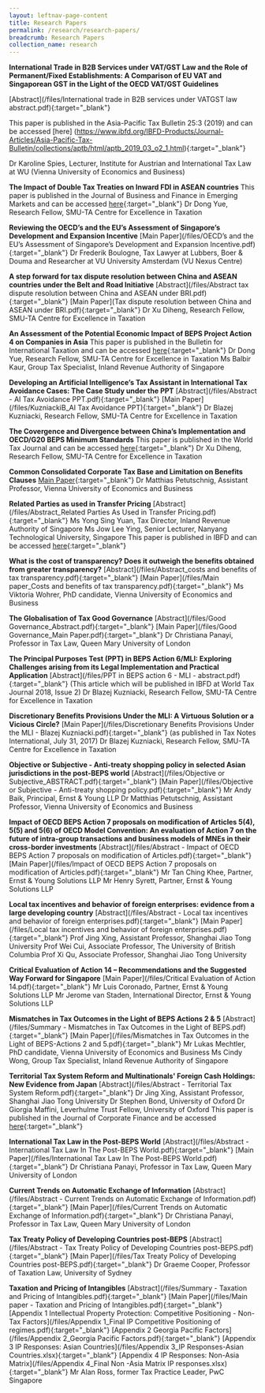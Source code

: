 ```yaml
---
layout: leftnav-page-content
title: Research Papers
permalink: /research/research-papers/
breadcrumb: Research Papers
collection_name: research
---
```


**International Trade in B2B Services under VAT/GST Law and the Role of Permanent/Fixed Establishments: A Comparison of EU VAT and Singaporean GST in the Light of the OECD VAT/GST Guidelines**

[Abstract](/files/International trade in B2B services under VATGST law abstract.pdf){:target="_blank"}

This paper is published in the Asia-Pacific Tax Bulletin 25:3 (2019) and can be accessed [here] (https://www.ibfd.org/IBFD-Products/Journal-Articles/Asia-Pacific-Tax-Bulletin/collections/aptb/html/aptb_2019_03_o2_1.html){:target="_blank"}

Dr Karoline Spies, Lecturer, Institute for Austrian and International Tax Law at WU (Vienna University of Economics and Business)

**The Impact of Double Tax Treaties on Inward FDI in ASEAN countries**
This paper is published in the Journal of Business and Finance in Emerging Markets and can be accessed [here](https://www.ssbrj.org/index.php/jbfem/article/view/51){:target="_blank"}
Dr Dong Yue, Research Fellow, SMU-TA Centre for Excellence in Taxation
 
**Reviewing the OECD’s and the EU’s Assessment of Singapore’s Development and Expansion Incentive**
[Main Paper](/files/OECD’s and the EU’s Assessment of Singapore’s Development and Expansion Incentive.pdf){:target="_blank"}
Dr Frederik Boulogne, Tax Lawyer at Lubbers, Boer & Douma and Researcher at VU University Amsterdam (VU Nexus Centre)

**A step forward for tax dispute resolution between China and ASEAN countries under the Belt and Road Initiative**
[Abstract](/files/Abstract tax dispute resolution between China and ASEAN under BRI.pdf){:target="_blank"}
[Main Paper](Tax dispute resolution between China and ASEAN under BRI.pdf){:target="_blank"}
Dr Xu Diheng, Research Fellow, SMU-TA Centre for Excellence in Taxation

**An Assessment of the Potential Economic Impact of BEPS Project Action 4 on Companies in Asia**
This paper is published in the Bulletin for International Taxation and can be accessed [here](https://online.ibfd.org/kbase/#topic=doc&url=/collections/bit/html/bit_2019_01_cn_1.html){:target="_blank"}
Dr Dong Yue, Research Fellow, SMU-TA Centre for Excellence in Taxation
Ms Balbir Kaur, Group Tax Specialist, Inland Revenue Authority of Singapore
  
**Developing an Artificial Intelligence’s Tax Assistant in International Tax Avoidance Cases: The Case Study under the PPT**
[Abstract](/files/Abstract - AI Tax Avoidance PPT.pdf){:target="_blank"}
[Main Paper](/files/KuzniackiB_AI Tax Avoidance PPT){:target="_blank"}
Dr Blazej Kuzniacki, Research Fellow, SMU-TA Centre for Excellence in Taxation
  
**The Covergence and Divergence between China’s Implementation and OECD/G20 BEPS Minimum Standards**
This paper is published in the World Tax Journal and can be accessed [here](https://online.ibfd.org/kbase/#topic=doc&url=/spider/collections/wtj/html/wtj_2018_03_int_1.html){:target="_blank"}
Dr Xu Diheng, Research Fellow, SMU-TA Centre for Excellence in Taxation
  
**Common Consolidated Corporate Tax Base and Limitation on Benefits Clauses**
[Main Paper](/files/CCCTB_LoB.pdf){:target="_blank"}
Dr Matthias Petutschnig, Assistant Professor, Vienna University of Economics and Business

**Related Parties as used in Transfer Pricing**
[Abstract](/files/Abstract_Related Parties As Used in Transfer Pricing.pdf){:target="_blank"}
Ms Yong Sing Yuan, Tax Director, Inland Revenue Authority of Singapore
Ms Jow Lee Ying, Senior Lecturer, Nanyang Technological University, Singapore
This paper is published in IBFD and can be accessed [here](https://www.ibfd.org/IBFD-Products/Journal-Articles/International-Transfer-Pricing-Journal/collections/itpj/html/itpj_2017_06_int_2.html){:target="_blank"}

**What is the cost of transparency? Does it outweigh the benefits obtained from greater transparency?**
[Abstract](/files/Abstract_costs and benefits of tax transparency.pdf){:target="_blank"}
[Main Paper](/files/Main paper_Costs and benefits of tax transparency.pdf){:target="_blank"}
Ms Viktoria Wohrer, PhD candidate, Vienna University of Economics and Business
  
**The Globalisation of Tax Good Governance**
[Abstract](/files/Good Governance_Abstract.pdf){:target="_blank"}
[Main Paper](/files/Good Governance_Main Paper.pdf){:target="_blank"}
Dr Christiana Panayi, Professor in Tax Law, Queen Mary University of London
  
**The Principal Purposes Test (PPT) in BEPS Action 6/MLI: Exploring Challenges arising from its Legal Implementation and Practical Application**
[Abstract](/files/PPT in BEPS action 6 - MLI - abstract.pdf){:target="_blank"}
(This article which will be published in IBFD at World Tax Journal 2018, Issue 2)
Dr Blazej Kuzniacki, Research Fellow, SMU-TA Centre for Excellence in Taxation
  

**Discretionary Benefits Provisions Under the MLI: A Virtuous Solution or a Vicious Circle?**
[Main Paper](/files/Discretionary Benefits Provisions Under the MLI - Blazej Kuzniacki.pdf){:target="_blank"} (as published in Tax Notes International, July 31, 2017)
Dr Blazej Kuzniacki, Research Fellow, SMU-TA Centre for Excellence in Taxation
  
**Objective or Subjective - Anti-treaty shopping policy in selected Asian jurisdictions in the post-BEPS world**
[Abstract](/files/Objective or Subjective_ABSTRACT.pdf){:target="_blank"}
[Main Paper](/files/Objective or Subjective - Anti-treaty shopping policy.pdf){:target="_blank"}
Mr Andy Baik, Principal, Ernst & Young LLP
Dr Matthias Petutschnig, Assistant Professor, Vienna University of Economics and Business
  
**Impact of OECD BEPS Action 7 proposals on modification of Articles 5(4), 5(5) and 5(6) of OECD Model Convention: An evaluation of Action 7 on the future of intra-group transactions and business models of MNEs in their cross-border investments**
[Abstract](/files/Abstract - Impact of OECD BEPS Action 7 proposals on modification of Articles.pdf){:target="_blank"}
[Main Paper](/files/Impact of OECD BEPS Action 7 proposals on modification of Articles.pdf){:target="_blank"}
Mr Tan Ching Khee, Partner, Ernst & Young Solutions LLP
Mr Henry Syrett, Partner, Ernst & Young Solutions LLP
  
**Local tax incentives and behavior of foreign enterprises: evidence from a large developing country**
[Abstract](/files/Abstract - Local tax incentives and behavior of foreign enterprises.pdf){:target="_blank"}
[Main Paper](/files/Local tax incentives and behavior of foreign enterprises.pdf){:target="_blank"}
Prof Jing Xing, Assistant Professor, Shanghai Jiao Tong University
Prof Wei Cui,  Associate Professor, The University of British Columbia
Prof Xi Qu, Associate Professor, Shanghai Jiao Tong University
  
**Critical Evaluation of Action 14 – Recommendations and the Suggested Way Forward for Singapore**
[Main Paper](/files/Critical Evaluation of Action 14.pdf){:target="_blank"}
Mr Luis Coronado, Partner, Ernst & Young Solutions LLP
Mr Jerome van Staden, International Director, Ernst & Young Solutions LLP
  

**Mismatches in Tax Outcomes in the Light of BEPS Actions 2 & 5**
[Abstract](/files/Summary - Mismatches in Tax Outcomes in the Light of BEPS.pdf){:target="_blank"}
[Main Paper](/files/Mismatches in Tax Outcomes in the Light of BEPS-Actions 2 and 5.pdf){:target="_blank"}
Mr Lukas Mechtler, PhD candidate, Vienna University of Economics and Business
Ms Cindy Wong, Group Tax Specialist, Inland Revenue Authority of Singapore
  

**Territorial Tax System Reform and Multinationals' Foreign Cash Holdings: New Evidence from Japan**
[Abstract](/files/Abstract - Territorial Tax System Reform.pdf){:target="_blank"}
Dr Jing Xing, Assistant Professor, Shanghai Jiao Tong University
Dr Stephen Bond, University of Oxford
Dr Giorgia Maffini, Leverhulme Trust Fellow, University of Oxford
This paper is published in the Journal of Corporate Finance and be accessed [here](https://www.sciencedirect.com/science/article/pii/S0929119917305412){:target="_blank"}
  
**International Tax Law in the Post-BEPS World**
[Abstract](/files/Abstract - International Tax Law In The Post-BEPS World.pdf){:target="_blank"}
[Main Paper](/files/International Tax Law In The Post-BEPS World.pdf){:target="_blank"}
Dr Christiana Panayi, Professor in Tax Law, Queen Mary University of London

**Current Trends on Automatic Exchange of Information**
[Abstract](/files/Abstract - Current Trends on Automatic Exchange of Information.pdf){:target="_blank"}
[Main Paper](/files/Current Trends on Automatic Exchange of Information.pdf){:target="_blank"}
Dr Christiana Panayi, Professor in Tax Law, Queen Mary University of London

**Tax Treaty Policy of Developing Countries post-BEPS**
[Abstract](/files/Abstract - Tax Treaty Policy of Developing Countries post-BEPS.pdf){:target="_blank"}
[Main Paper](/files/Tax Treaty Policy of Developing Countries post-BEPS.pdf){:target="_blank"}
Dr Graeme Cooper, Professor of Taxation Law, University of Sydney


**Taxation and Pricing of Intangibles**
[Abstract](/files/Summary - Taxation and Pricing of Intangibles.pdf){:target="_blank"}
[Main Paper](/files/Main paper - Taxation and Pricing of Intangibles.pdf){:target="_blank"}
[Appendix 1 Intellectual Property Protection: Competitive Positioning - Non-Tax Factors](/files/Appendix 1_Final IP Competitive Positioning of  regimes.pdf){:target="_blank"}
[Appendix 2 Georgia Pacific Factors](/files/Appendix 2_Georgia Pacific Factors.pdf){:target="_blank"}
[Appendix 3 IP Responses: Asian Countries](/files/Appendix 3_IP Responses-Asian Countries.xlsx){:target="_blank"}
[Appendix 4 IP Responses: Non-Asia Matrix](/files/Appendix 4_Final Non -Asia Matrix IP responses.xlsx){:target="_blank"}
Mr Alan Ross, former Tax Practice Leader, PwC Singapore
